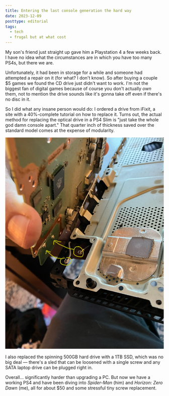 ```yaml
---
title: Entering the last console generation the hard way
date: 2023-12-09
posttype: editorial
tags:
  - tech
  - frugal but at what cost
---
```


My son's friend just straight up gave him a Playstation 4 a few weeks back. I have no idea what the circumstances are in which you have too many PS4s, but there we are.

Unfortunately, it had been in storage for a while and someone had attempted a repair on it (for what? I don't know). So after buying a couple $5 games we found the CD drive just didn't want to work. I'm not the biggest fan of digital games because of course you don't actually *own* them, not to mention the drive sounds like it's gonna take off even if there's no disc in it.

So I did what any insane person would do: I ordered a drive from iFixit, a site with a 40%-complete tutorial on how to replace it. Turns out, the actual method for replacing the optical drive in a PS4 Slim is "just take the whole god damn console apart." That quarter inch of thickness saved over the standard model comes at the expense of modularity.

![Taking the thing apart](/img/ps4.jpg)

I also replaced the spinning 500GB hard drive with a 1TB SSD, which was no big deal — there's a sled that can be loosened with a single screw and any SATA laptop drive can be plugged right in.

Overall... significantly harder than upgrading a PC. But now we have a working PS4 and have been diving into *Spider-Man* (him) and *Horizon: Zero Dawn* (me), all for about $50 and some stressful tiny screw replacement.
